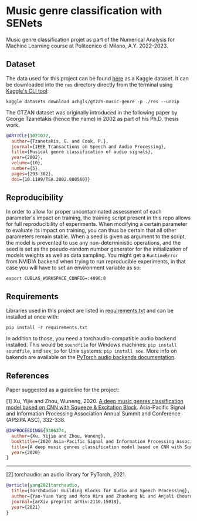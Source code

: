 Music genre classification with SENets
========================================
Music genre classification projet as part of the Numerical Analysis for Machine Learning course at Politecnico di Milano, A.Y. 2022-2023.
 

Dataset
-------
The data used for this project can be found
[here](https://www.kaggle.com/datasets/achgls/gtzan-music-genre) 
as a Kaggle dataset. It can be downloaded into the `res` directory
directly from the terminal using
[Kaggle's CLI tool](https://www.kaggle.com/docs/api):
```console
kaggle datasets download achgls/gtzan-music-genre -p ./res --unzip
```
The GTZAN dataset was originally introduced in the following paper by George Tzanetakis (hence
the name) in 2002 as part of his Ph.D. thesis work.
```bibtex
@ARTICLE{1021072,
  author={Tzanetakis, G. and Cook, P.},
  journal={IEEE Transactions on Speech and Audio Processing}, 
  title={Musical genre classification of audio signals}, 
  year={2002},
  volume={10},
  number={5},
  pages={293-302},
  doi={10.1109/TSA.2002.800560}}
```


Reproducibility
---------------
In order to allow for proper uncontaminated assessment of each parameter's impact
on training, the training script present in this repo allows for full reproducibility of experiments.
When modifying a certain parameter to evaluate its impact on training, you can thus be certain
that all other parameters remain stable.
When a seed is given as argument to the script, the model is prevented to use any
non-deterministic operations, and the seed is set as the pseudo-random
number generator for the initialization of models weights as well as data sampling.
You might get a `RuntimeError` from NVIDIA backend when trying to run
reproducible experiments, in that case you will have to set an environment variable as so:
```console
export CUBLAS_WORKSPACE_CONFIG=:4096:8
```

Requirements
------------
Libraries used in this project are listed in [requirements.txt](requirements.txt) and
can be installed at once with:
```console
pip install -r requirements.txt
```
In addition to those,
you need a torchaudio-compatible audio backend installed. This would be `soundfile`
for Windows machines: `pip install soundfile`, and `sox_io` for Unix systems:
`pip install sox`. More info on bakends are available
on the [PyTorch audio backends documentation](https://pytorch.org/audio/stable/backend.html).

References
-----------
Paper suggested as a guideline for the project:

<a id="1">[1]</a> 
Xu, Yijie and Zhou, Wuneng, 2020.
[A deep music genres classification model based on CNN with Squeeze & Excitation Block](https://ieeexplore.ieee.org/document/9306374).
Asia-Pacific Signal and Information Processing Association Annual Summit and Conference (APSIPA ASC), 332-338.
```bibtex
@INPROCEEDINGS{9306374,
  author={Xu, Yijie and Zhou, Wuneng},
  booktitle={2020 Asia-Pacific Signal and Information Processing Association Annual Summit and Conference (APSIPA ASC)}, 
  title={A deep music genres classification model based on CNN with Squeeze & Excitation Block}, 
  year={2020}
}
```
----------

<a id="2">[2]</a> 
torchaudio: an audio library for PyTorch, 2021.
```bibtex
@article{yang2021torchaudio,
  title={TorchAudio: Building Blocks for Audio and Speech Processing},
  author={Yao-Yuan Yang and Moto Hira and Zhaoheng Ni and Anjali Chourdia and Artyom Astafurov and Caroline Chen and Ching-Feng Yeh and Christian Puhrsch and David Pollack and Dmitriy Genzel and Donny Greenberg and Edward Z. Yang and Jason Lian and Jay Mahadeokar and Jeff Hwang and Ji Chen and Peter Goldsborough and Prabhat Roy and Sean Narenthiran and Shinji Watanabe and Soumith Chintala and Vincent Quenneville-Bélair and Yangyang Shi},
  journal={arXiv preprint arXiv:2110.15018},
  year={2021}
}
```

[//]: # (<a id="3">[3]</a> )

[//]: # (torchvision: computer vision in PyTorch, 2016.)

[//]: # (```bibtex)

[//]: # (@software{TorchVision_maintainers_and_contributors_TorchVision_PyTorch_s_Computer_2016,)

[//]: # (    author = {TorchVision maintainers and contributors},)

[//]: # (    license = {BSD-3-Clause},)

[//]: # (    month = nov,)

[//]: # (    title = {{TorchVision: PyTorch's Computer Vision library}},)

[//]: # (    url = {https://github.com/pytorch/vision},)

[//]: # (    year = {2016})

[//]: # (})

[//]: # (```)